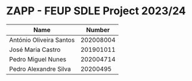 # ZAPP - FEUP SDLE Project 2023/24

| Name             | Number    | 
| ---------------- | --------- | 
| António Oliveira Santos   | 202008004 |
| José Maria Castro         | 201901011 | 
| Pedro Miguel Nunes        | 202004714 |
| Pedro Alexandre Silva     | 20200495 | 
